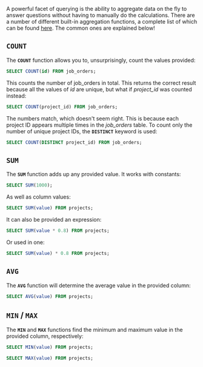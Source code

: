 A powerful facet of querying is the ability to aggregate data on the fly to answer questions without having to manually do the calculations. There are a number of different built-in aggregation functions, a complete list of which can be found [here](https://dev.mysql.com/doc/refman/5.7/en/group-by-functions.html). The common ones are explained below!

## `COUNT`

The **`COUNT`** function allows you to, unsurprisingly, count the values provided:

```sql
SELECT COUNT(id) FROM job_orders;
```

This counts the number of job_orders in total. This returns the correct result because all the values of _id_ are unique, but what if *project_id* was counted instead:

```sql
SELECT COUNT(project_id) FROM job_orders;
```

The numbers match, which doesn't seem right. This is because each project ID appears multiple times in the *job_orders* table. To count only the number of unique project IDs, the **`DISTINCT`** keyword is used:

```sql
SELECT COUNT(DISTINCT project_id) FROM job_orders;
```

## `SUM`

The **`SUM`** function adds up any provided value. It works with constants:

```sql
SELECT SUM(1000);
```

As well as column values:

```sql
SELECT SUM(value) FROM projects;
```

It can also be provided an expression:

```sql
SELECT SUM(value * 0.8) FROM projects;
```

Or used in one:

```sql
SELECT SUM(value) * 0.8 FROM projects;
```

## `AVG`

The **`AVG`** function will determine the average value in the provided column:

```sql
SELECT AVG(value) FROM projects;
```

## `MIN` / `MAX`

The **`MIN`** and **`MAX`** functions find the minimum and maximum value in the provided column, respectively:

```sql
SELECT MIN(value) FROM projects;
```

```sql
SELECT MAX(value) FROM projects;
```

